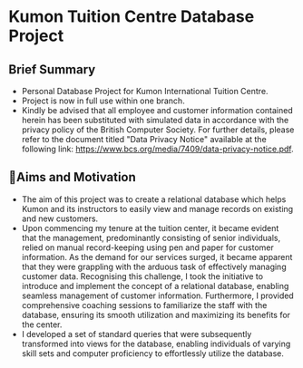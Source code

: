 # Kumon Tuition Centre Database Project
## Brief Summary
- Personal Database Project for Kumon International Tuition Centre.
- Project is now in full use within one branch.
- Kindly be advised that all employee and customer information contained herein has been substituted with simulated data in accordance with the privacy policy of the British Computer Society. For further details, please refer to the document titled "Data Privacy Notice" available at the following link: https://www.bcs.org/media/7409/data-privacy-notice.pdf.
## 🎯Aims and Motivation
- The aim of this project was to create a relational database which helps Kumon and its instructors to easily view and manage records on existing and new customers.
- Upon commencing my tenure at the tuition center, it became evident that the management, predominantly consisting of senior individuals, relied on manual record-keeping using pen and paper for customer information. As the demand for our services surged, it became apparent that they were grappling with the arduous task of effectively managing customer data. Recognising this challenge, I took the initiative to introduce and implement the concept of a relational database, enabling seamless management of customer information. Furthermore, I provided comprehensive coaching sessions to familiarize the staff with the database, ensuring its smooth utilization and maximizing its benefits for the center.
- I developed a set of standard queries that were subsequently transformed into views for the database, enabling individuals of varying skill sets and computer proficiency to effortlessly utilize the database.
  
